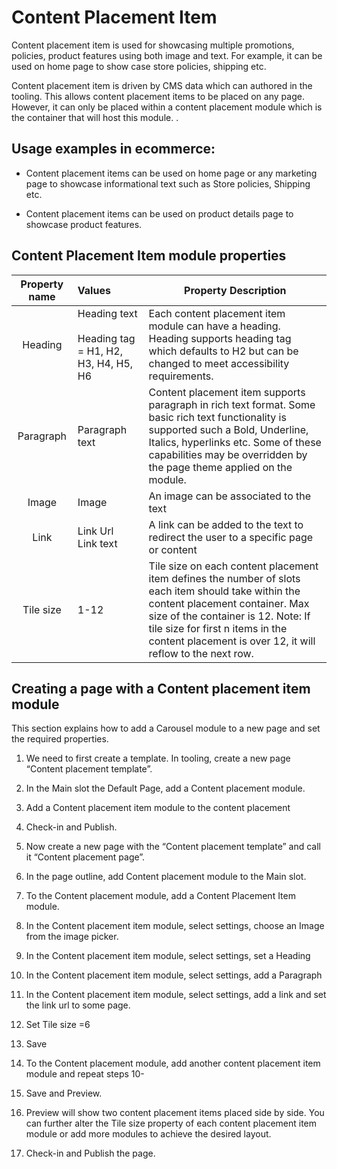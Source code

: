 # Content Placement Item

Content placement item is used for showcasing multiple promotions, policies, product features using both image and text. For example, it can be used on home page to show case store policies, shipping etc. 

Content placement item is driven by CMS data which can authored in the tooling. This allows content placement items to be placed on any page. However, it can only be placed within a content placement module<link> which is the container that will host this module.  .  

## Usage examples in ecommerce:

* Content placement items can be used on home page or any marketing page to showcase informational text such as Store policies, Shipping etc.

* Content placement items can be used on product details page to showcase product features.

## Content Placement Item module properties

| Property name | Values                                                       | Property Description                                         |
| :-----------: | :----------------------------------------------------------- | ------------------------------------------------------------ |
|    Heading    | Heading text<br /><br />Heading tag = H1, H2, H3, H4, H5, H6 | Each content placement item module can have a heading. Heading   supports heading tag which defaults to H2 but can be changed to meet   accessibility requirements. |
|   Paragraph   | Paragraph text                                               | Content placement item supports paragraph in rich text format. Some   basic rich text functionality is supported such a Bold, Underline, Italics,   hyperlinks etc. Some of these capabilities may be overridden by the page   theme applied on the module. |
|     Image     | Image                                                        | An image can be associated to the text                       |
|     Link      | Link Url <br />Link text                                     | A link can be added to the text to redirect the user to a specific   page or content |
|   Tile size   | 1-12                                                         | Tile size on each content placement item defines the number of slots each   item should take within the content placement container. Max size of the   container is 12.    Note: If tile size for first n items in the content placement is over   12, it will reflow to the next row. |

 

## Creating a page with a Content placement item module 

This section explains how to add a Carousel module to a new page and set the required properties. 

1. We need to first create a template. In tooling, create a new page “Content placement template”.

2. In the Main slot the Default Page, add a Content placement module. 

3. Add a Content placement item module to the content placement

4. Check-in and Publish. 

5. Now create a new page with the “Content placement template” and call it “Content placement page”.

6. In the page outline, add Content placement module to the Main slot.

7. To the Content placement module, add a Content Placement Item module.

8. In the Content placement item module, select settings, choose an Image from the image picker. 

9. In the Content placement item module, select settings, set a Heading 

10. In the Content placement item module, select settings, add a Paragraph 

11. In the Content placement item module, select settings, add a link and set the link url to some page.

12. Set Tile size =6

13. Save

14. To the Content placement module, add another content placement item module and repeat steps 10-

15. Save and Preview. 

16. Preview will show two content placement items placed side by side. You can further alter the Tile size property of each content placement item module or add more modules to achieve the desired layout. 

17. Check-in and Publish the page. 